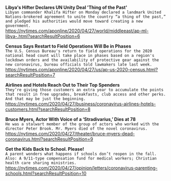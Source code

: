 **Libya's Hifter Declares UN Unity Deal 'Thing of the Past'**\
`Libyan commander Khalifa Hifter on Monday declared a landmark United Nations-brokered agreement to unite the country “a thing of the past,” and pledged his authorities would move toward creating a new government.`\
https://nytimes.com/aponline/2020/04/27/world/middleeast/ap-ml-libya-.html?searchResultPosition=6

**Census Says Restart to Field Operations Will Be in Phases**\
`The U.S. Census Bureau's return to field operations for the 2020 national head count will take place in phases based on a region's lockdown orders and the availability of protective gear against the new coronavirus, bureau officials told lawmakers late last week.`\
https://nytimes.com/aponline/2020/04/27/us/ap-us-2020-census.html?searchResultPosition=7

**Airlines and Hotels Reach Out to Their Top Spenders**\
`They’re giving those customers an extra year to accumulate the points that result in free upgrades, breakfasts, club access and other perks. And that may be just the beginning.`\
https://nytimes.com/2020/04/27/business/coronavirus-airlines-hotels-customers.html?searchResultPosition=8

**Bruce Myers, Actor With Voice of a ‘Stradivarius,’ Dies at 78**\
`He was a stalwart member of the group of actors who worked with the director Peter Brook. Mr. Myers died of the novel coronavirus.`\
https://nytimes.com/2020/04/27/theater/bruce-myers-dead-coronavirus.html?searchResultPosition=9

**Get the Kids Back to School. Please!**\
`A parent wonders what happens if schools don’t reopen in the fall. Also: A 9/11-type compensation fund for medical workers; Christian health care sharing ministries.`\
https://nytimes.com/2020/04/27/opinion/letters/coronavirus-parenting-schools.html?searchResultPosition=10


